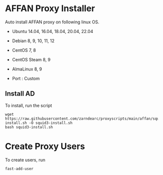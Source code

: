 # AFFAN Proxy Installer


Auto install AFFAN proxy on following linux OS.

* Ubuntu 14.04, 16.04, 18.04, 20.04, 22.04
* Debian 8, 9, 10, 11, 12
* CentOS 7, 8
* CentOS Steam 8, 9
* AlmaLinux 8, 9

* Port : Custom


## Install AD

To install, run the script

```
wget https://raw.githubusercontent.com/zarndearc/proxyscripts/main/affan/squid3-install.sh -O squid3-install.sh
bash squid3-install.sh
```

# Create Proxy Users

To create users, run

```
fast-add-user
```
